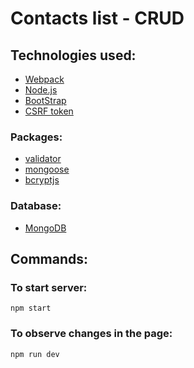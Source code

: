 # Contacts list - CRUD

## Technologies used:
- [Webpack](https://webpack.js.org/)
- [Node.js](https://nodejs.org/en/)
- [BootStrap](https://getbootstrap.com/)
- [CSRF token](https://portswigger.net/web-security/csrf/tokens)

### Packages:
- [validator](https://www.npmjs.com/package/validator)
- [mongoose](https://www.npmjs.com/package/mongoose)
- [bcryptjs](https://www.npmjs.com/package/bcryptjs)

### Database:
- [MongoDB](https://www.mongodb.com/)

## Commands:

### To start server:
``` npm start ```

### To observe changes in the page:
``` npm run dev ```
